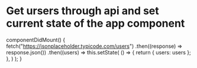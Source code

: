 # Get ursers through api and set current state of the app component

componentDidMount() {
fetch("https://jsonplaceholder.typicode.com/users")
.then((response) => response.json())
.then((users) =>
this.setState(
() => {
return { users: users };
},
)
);
}

